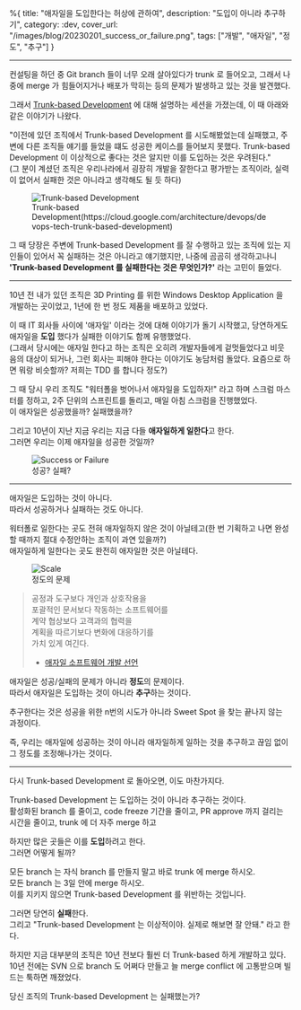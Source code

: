 %{
title: "애자일을 도입한다는 허상에 관하여",
description: "도입이 아니라 추구하기",
category: :dev,
cover_url: "/images/blog/20230201_success_or_failure.png",
tags: ["개발", "애자일", "정도", "추구"]
}

---

컨설팅을 하던 중 Git branch 들이 너무 오래 살아있다가 trunk 로 들어오고, 그래서 나중에 merge 가 힘들어지거나 배포가 막히는 등의 문제가 발생하고 있는 것을 발견했다.

그래서 [Trunk-based Development](https://trunkbaseddevelopment.com/) 에 대해 설명하는 세션을 가졌는데, 이 때 아래와 같은 이야기가 나왔다.

"이전에 있던 조직에서 Trunk-based Development 를 시도해봤었는데 실패했고, 주변에 다른 조직들 얘기를 들었을 떄도 성공한 케이스를 들어보지 못했다. Trunk-based Development 이 이상적으로 좋다는 것은 알지만 이를 도입하는 것은 우려된다."\
(그 분이 계셨던 조직은 우리나라에서 굉장히 개발을 잘한다고 평가받는 조직이라, 실력이 없어서 실패한 것은 아니라고 생각해도 될 듯 하다)

<figure>
  <img src="/images/blog/20230201_trunk_based_development.svg" alt="Trunk-based Development">
  <figcaption>Trunk-based Development(https://cloud.google.com/architecture/devops/devops-tech-trunk-based-development)</figcaption>
</figure>

그 때 당장은 주변에 Trunk-based Development 를 잘 수행하고 있는 조직에 있는 지인들이 있어서 꼭 실패하는 것은 아니라고 얘기했지만, 나중에 곰곰히 생각하고나니 **'Trunk-based Development 를 실패한다는 것은 무엇인가?'** 라는 고민이 들었다.

---

10년 전 내가 있던 조직은 3D Printing 를 위한 Windows Desktop Application 을 개발하는 곳이었고, 1년에 한 번 정도 제품을 배포하고 있었다.

이 때 IT 회사들 사이에 '애자일' 이라는 것에 대해 이야기가 돌기 시작했고, 당연하게도 애자일을 **도입** 했다가 실패한 이야기도 함께 유행했었다.\
(그래서 당시에는 애자일 한다고 하는 조직은 오히려 개발자들에게 겉멋들었다고 비웃음의 대상이 되거나, 그런 회사는 피해야 한다는 이야기도 농담처럼 돌았다. 요즘으로 하면 뭐랑 비슷할까? 저희는 TDD 를 합니다 정도?)

그 때 당시 우리 조직도 "워터폴을 벗어나서 애자일을 도입하자!" 라고 하며 스크럼 마스터를 정하고, 2주 단위의 스프린트를 돌리고, 매일 아침 스크럼을 진행했었다.\
이 애자일은 성공했을까? 실패했을까?

그리고 10년이 지난 지금 우리는 지금 다들 **애자일하게 일한다**고 한다.\
그러면 우리는 이제 애자일을 성공한 것일까?

<figure>
  <img src="/images/blog/20230201_success_or_failure.png" alt="Success or Failure">
  <figcaption>성공? 실패?</figcaption>
</figure>

---

애자일은 도입하는 것이 아니다.\
따라서 성공하거나 실패하는 것도 아니다.

워터폴로 일한다는 곳도 전혀 애자일하지 않은 것이 아닐테고(한 번 기획하고 나면 완성할 때까지 절대 수정안하는 조직이 과연 있을까?)\
애자일하게 일한다는 곳도 완전히 애자일한 것은 아닐테다.

<figure>
  <img src="/images/blog/20230201_scale.png" alt="Scale">
  <figcaption>정도의 문제</figcaption>
</figure>

> 공정과 도구보다 개인과 상호작용을\
> 포괄적인 문서보다 작동하는 소프트웨어를\
> 계약 협상보다 고객과의 협력을\
> 계획을 따르기보다 변화에 대응하기를\
> 가치 있게 여긴다.
>
> - [애자일 소프트웨어 개발 선언](https://agilemanifesto.org/iso/ko/manifesto.html)

애자일은 성공/실패의 문제가 아니라 **정도**의 문제이다.\
따라서 애자일은 도입하는 것이 아니라 **추구**하는 것이다.

추구한다는 것은 성공을 위한 n번의 시도가 아니라 Sweet Spot 을 찾는 끝나지 않는 과정이다.

즉, 우리는 애자일에 성공하는 것이 아니라 애자일하게 일하는 것을 추구하고 끊임 없이 그 정도를 조정해나가는 것이다.

---

다시 Trunk-based Development 로 돌아오면, 이도 마찬가지다.

Trunk-based Development 는 도입하는 것이 아니라 추구하는 것이다.\
활성화된 branch 를 줄이고, code freeze 기간을 줄이고, PR approve 까지 걸리는 시간을 줄이고, trunk 에 더 자주 merge 하고

하지만 많은 곳들은 이를 **도입**하려고 한다.\
그러면 어떻게 될까?

모든 branch 는 자식 branch 를 만들지 말고 바로 trunk 에 merge 하시오.\
모든 branch 는 3일 안에 merge 하시오.\
이를 지키지 않으면 Trunk-based Development 를 위반하는 것입니다.

그러면 당연히 **실패**한다.\
그리고 "Trunk-based Development 는 이상적이야. 실제로 해보면 잘 안돼." 라고 한다.

하지만 지금 대부분의 조직은 10년 전보다 훨씬 더 Trunk-based 하게 개발하고 있다.\
10년 전에는 SVN 으로 branch 도 어쩌다 만들고 늘 merge conflict 에 고통받으며 빌드는 툭하면 깨졌었다.

당신 조직의 Trunk-based Development 는 실패했는가?
